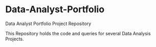 # Data-Analyst-Portfolio

Data Analyst Portfolio Project Repository



This Repository holds the code and queries for several Data Analysis Projects.  
